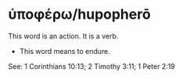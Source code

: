 # ὑποφέρω/hupopherō
This word is an action. It is a verb.
* This word means to endure.

See: 1 Corinthians 10:13; 2 Timothy 3:11; 1 Peter 2:19
